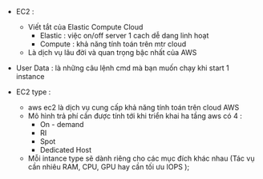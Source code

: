   * EC2  :
       - Viết tắt của Elastic  Compute Cloud 
            + Elastic : việc on/off server 1 cach dễ dang linh hoạt 
            + Compute : khả năng tính toán trên mtr cloud
       - Là dịch vụ lâu đời và quan trọng bậc nhất của AWS
  

  * User Data : là những câu lệnh cmd mà bạn muốn chạy khi start 1 instance 
  
  * EC2 type :
       - aws ec2 là dịch vụ cung cấp khả năng tính toán trên  cloud AWS
       - Mô hình trả phí cần được tính tới khi triển khai ha tầng aws  có 4 : 
           + On - demand
           + RI
           + Spot
           + Dedicated Host
       - Mỗi intance type sẽ dành riêng cho các mục đích khác nhau (Tác vụ cần nhiêu RAM, CPU, GPU hay cần tối ưu IOPS  );